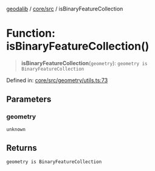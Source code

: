 [geodalib](../../../modules.md) / [core/src](../index.md) / isBinaryFeatureCollection

# Function: isBinaryFeatureCollection()

> **isBinaryFeatureCollection**(`geometry`): `geometry is BinaryFeatureCollection`

Defined in: [core/src/geometry/utils.ts:73](https://github.com/GeoDaCenter/geoda-lib/blob/04471ecd75dbfe13a0a0fbff4b6e7d785ad0f8e7/js/packages/core/src/geometry/utils.ts#L73)

## Parameters

### geometry

`unknown`

## Returns

`geometry is BinaryFeatureCollection`
